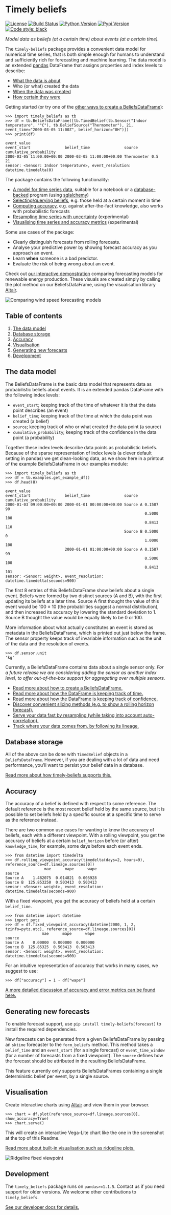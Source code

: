 # Timely beliefs

[![License](https://img.shields.io/github/license/seitabv/timely-beliefs?color=blue)](https://github.com/SeitaBV/timely-beliefs/blob/main/LICENSE)
[![Build Status](https://travis-ci.com/SeitaBV/timely-beliefs.svg?branch=master)](https://travis-ci.com/SeitaBV/timely-beliefs)
[![Python Version](https://img.shields.io/pypi/pyversions/timely-beliefs.svg)](https://pypi.python.org/pypi/timely-beliefs)
[![Pypi Version](https://img.shields.io/pypi/v/timely-beliefs.svg)](https://pypi.python.org/pypi/timely-beliefs)
[![Code style: black](https://img.shields.io/badge/code%20style-black-000000.svg)](https://github.com/psf/black)

_Model data as beliefs (at a certain time) about events (at a certain time)._

The `timely-beliefs` package provides a convenient data model for numerical time series,
that is both simple enough for humans to understand and sufficiently rich for forecasting and machine learning.
The data model is an extended [pandas](https://pandas.pydata.org/) DataFrame that assigns properties and index levels to describe:

- [What the data is about](timely_beliefs/docs/timing.md/#events-and-sensors)
- Who (or what) created the data
- [When the data was created](timely_beliefs/docs/timing.md/#beliefs-in-physics)
- [How certain they were](timely_beliefs/docs/confidence.md)

Getting started (or try one of the [other ways to create a BeliefsDataFrame](timely_beliefs/docs/init.md)):

    >>> import timely_beliefs as tb
    >>> df = tb.BeliefsDataFrame([tb.TimedBelief(tb.Sensor("Indoor temperature", "°C"), tb.BeliefSource("Thermometer"), 21, event_time="2000-03-05 11:00Z", belief_horizon="0H")])
    >>> print(df)
                                                                                            event_value
    event_start               belief_time               source      cumulative_probability             
    2000-03-05 11:00:00+00:00 2000-03-05 11:00:00+00:00 Thermometer 0.5                              21
    sensor: <Sensor: Indoor temperature>, event_resolution: datetime.timedelta(0)

The package contains the following functionality:

- [A model for time series data](#the-data-model), suitable for a notebook or a [database-backed](#database-storage) program (using [sqlalchemy](https://sqlalche.me))
- [Selecting/querying beliefs](timely_beliefs/docs/slicing.md), e.g. those held at a certain moment in time
- [Computing accuracy](#accuracy), e.g. against after-the-fact knowledge, also works with probabilistic forecasts
- [Resampling time series with uncertainty](timely_beliefs/docs/resampling.md/) (experimental)
- [Visualising time series and accuracy metrics](#visualisation) (experimental)

Some use cases of the package:

- Clearly distinguish forecasts from rolling forecasts.
- Analyse your predictive power by showing forecast accuracy as you approach an event.
- Learn **when** someone is a bad predictor.
- Evaluate the risk of being wrong about an event.

Check out [our interactive demonstration](https://forecasting-accuracy.seita.nl/#/demo) comparing forecasting models for renewable energy production.
These visuals are created simply by calling the plot method on our BeliefsDataFrame, using the visualisation library [Altair](https://altair-viz.github.io/).

![Comparing wind speed forecasting models](timely_beliefs/docs/comparing_wind_speed_forecasting_models.png)

## Table of contents

1. [The data model](#the-data-model)
1. [Database storage](#database-storage)
1. [Accuracy](#accuracy)
1. [Visualisation](#visualisation)
1. [Generating new forecasts](#generating-new-forecasts)
1. [Development](#development)

## The data model

The BeliefsDataFrame is the basic data model that represents data as probabilistic beliefs about events.
It is an extended pandas DataFrame with the following index levels:

- `event_start`; keeping track of the time of whatever it is that the data point describes (an event)
- `belief_time`; keeping track of the time at which the data point was created (a belief)
- `source`; keeping track of who or what created the data point (a source)
- `cumulative_probability`; keeping track of the confidence in the data point (a probability)

Together these index levels describe data points as probabilistic beliefs.
Because of the sparse representation of index levels (a clever default setting in pandas) we get clean-looking data,
as we show here in a printout of the example BeliefsDataFrame in our examples module:

    >>> import timely_beliefs as tb
    >>> df = tb.examples.get_example_df()
    >>> df.head(8)
                                                                                         event_value
    event_start               belief_time               source   cumulative_probability
    2000-01-03 09:00:00+00:00 2000-01-01 00:00:00+00:00 Source A 0.1587                           90
                                                                 0.5000                          100
                                                                 0.8413                          110
                                                        Source B 0.5000                            0
                                                                 1.0000                          100
                              2000-01-01 01:00:00+00:00 Source A 0.1587                           99
                                                                 0.5000                          100
                                                                 0.8413                          101
    sensor: <Sensor: weight>, event_resolution: datetime.timedelta(seconds=900)

The first 8 entries of this BeliefsDataFrame show beliefs about a single event.
Beliefs were formed by two distinct sources (A and B), with the first updating its beliefs at a later time.
Source A first thought the value of this event would be 100 ± 10 (the probabilities suggest a normal distribution),
and then increased its accuracy by lowering the standard deviation to 1.
Source B thought the value would be equally likely to be 0 or 100.

More information about what actually constitutes an event is stored as metadata in the BeliefsDataFrame, which is printed out just below the frame.
The sensor property keeps track of invariable information such as the unit of the data and the resolution of events.

    >>> df.sensor.unit
    'kg'

Currently, a BeliefsDataFrame contains data about a single sensor only.
_For a future release we are considering adding the sensor as another index level,
to offer out-of-the-box support for aggregating over multiple sensors._


- [Read more about how to create a BeliefsDataFrame.](timely_beliefs/docs/init.md)
- [Read more about how the DataFrame is keeping track of time.](timely_beliefs/docs/timing.md)
- [Read more about how the DataFrame is keeping track of confidence.](timely_beliefs/docs/confidence.md)
- [Discover convenient slicing methods (e.g. to show a rolling horizon forecast).](timely_beliefs/docs/slicing.md)
- [Serve your data fast by resampling (while taking into account auto-correlation).](timely_beliefs/docs/resampling.md)
- [Track where your data comes from, by following its lineage.](timely_beliefs/docs/lineage.md)

## Database storage

All of the above can be done with `TimedBelief` objects in a `BeliefsDataFrame`.
However, if you are dealing with a lot of data and need performance, you'll want to persist your belief data in a database.

[Read more about how timely-beliefs supports this.](timely_beliefs/docs/db.md)

## Accuracy

The accuracy of a belief is defined with respect to some reference.
The default reference is the most recent belief held by the same source,
but it is possible to set beliefs held by a specific source at a specific time to serve as the reference instead.

There are two common use cases for wanting to know the accuracy of beliefs,
each with a different viewpoint.
With a rolling viewpoint, you get the accuracy of beliefs at a certain `belief_horizon` before (or after) `knowledge_time`,
for example, some days before each event ends.

    >>> from datetime import timedelta
    >>> df.rolling_viewpoint_accuracy(timedelta(days=2, hours=9), reference_source=df.lineage.sources[0])
                     mae      mape      wape
    source
    Source A    1.482075  0.014821  0.005928
    Source B  125.853250  0.503413  0.503413
    sensor: <Sensor: weight>, event_resolution: datetime.timedelta(seconds=900)

With a fixed viewpoint, you get the accuracy of beliefs held at a certain `belief_time`.

    >>> from datetime import datetime
    >>> import pytz
    >>> df = df.fixed_viewpoint_accuracy(datetime(2000, 1, 2, tzinfo=pytz.utc), reference_source=df.lineage.sources[0])
                    mae      mape      wape
    source
    Source A    0.00000  0.000000  0.000000
    Source B  125.85325  0.503413  0.503413
    sensor: <Sensor: weight>, event_resolution: datetime.timedelta(seconds=900)

For an intuitive representation of accuracy that works in many cases, we suggest to use:

    >>> df["accuracy"] = 1 - df["wape"]

[A more detailed discussion of accuracy and error metrics can be found here.](timely_beliefs/docs/accuracy.md)

## Generating new forecasts

To enable forecast support, use `pip install timely-beliefs[forecast]` to install the required dependencies.

New forecasts can be generated from a given BeliefsDataFrame by passing an `sktime` forecaster to the `form_beliefs` method.
This method takes a `belief_time` and an `event_start` (for a single forecast) or `event_time_window` (for a number of forecasts from a fixed viewpoint).
The `source` defines how the forecast should be attributed in the resulting BeliefsDataFrame.

This feature currently only supports BeliefsDataFrames containing a single deterministic belief per event, by a single source.

## Visualisation

Create interactive charts using [Altair](http://altair-viz.github.io) and view them in your browser.

    >>> chart = df.plot(reference_source=df.lineage.sources[0], show_accuracy=True)
    >>> chart.serve()

This will create an interactive Vega-Lite chart like the one in the screenshot at the top of this Readme.

[Read more about built-in visualisation such as ridgeline plots.](timely_beliefs/docs/viz.md)

![Ridgeline fixed viewpoint](timely_beliefs/docs/fixed_viewpoint_ridgeline.png "Fixed viewpoint")

## Development

The `timely_beliefs` package runs on `pandas>=1.1.5`.
Contact us if you need support for older versions.
We welcome other contributions to `timely_beliefs`.

[See our developer docs for details.](dev/dev.md)
